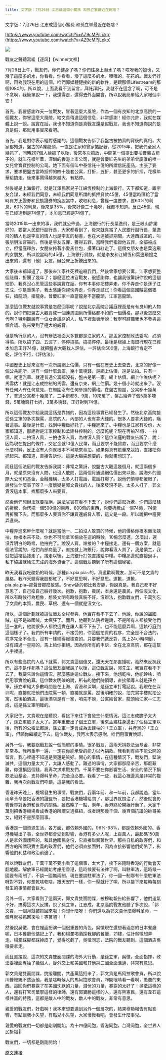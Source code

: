 ```yaml
---
title: 文字版：7月26日 江志成這個小鱉孫 和孫立軍最近在乾啥？
---
```


文字版：7月26日 江志成這個小鱉孫 和孫立軍最近在乾啥？


[https://www.youtube.com/watch?v=AZ9cMPjLcko](https://www.youtube.com/watch?v=AZ9cMPjLcko)





[![](https://1.bp.blogspot.com/-oHKLbpqZaGk/XUAIFCcKzFI/AAAAAAAAB5M/jq7PsGNLjOoEKzCj4Tyqke_Wmrh3EkPywCLcBGAs/s400/111.PNG)](https://1.bp.blogspot.com/-oHKLbpqZaGk/XUAIFCcKzFI/AAAAAAAAB5M/jq7PsGNLjOoEKzCj4Tyqke_Wmrh3EkPywCLcBGAs/s1600/111.PNG)



戰友之聲聽寫組【逐风】【winner文祥】


7月26日上午，戰友們，你們健身了嗎？你們往身上潑水了嗎？哎呀我的娘也，又潑了這麼多的水，你看看，你看看，潑了這麼多的水，嘩嘩的，花花的。戰友們好啊，因為我現在用的這個，咱們郭媒體鏈接的新的軟件，是跟那個Lifestream的那個1080的，所以說，上面我看不到留言，拜託拜託，我就不在這念了啊，可不是不念啊，我簡單說一下，我還得走，還得去外面開會，所以說我簡單給大家報個平安！


首先，我要感謝昨天一位戰友，冒著這麼大風險，作為一個有良知的北京高院的一個戰友，你冒這麼大風險，給文貴傳達這個信息，非常感謝！經你允許，我就在媒體上說一說。說實在話，我也不知道你是真戰友還是假戰友，我也不知道你說的是真是假，那就用事實來看吧。


首先，我是對你表示絕對感謝的。這個戰友告訴了我盤古被拍賣的背後的真相。大家都知道，盤古的A座龍頭，一直是江家和曾家惦記著，從2015年，把我們全家人給抓了，同時207個人給抓了以後，後來多次抓放，中間第一個提出要拍賣盤古房子的，就叫花樣年華，深圳的香港上市公司，就是曾慶紅先生的弟弟曾慶淮的唯一女兒曾寶寶控制的公司。她下面有個叫中泰信託十億的所謂信託產品，主張了要求，要求把盤古當時抵押的四十幾套公寓，打折，五折，甚至更多的折扣，花樣年華給搞走。後來事鬧得越來越大，有點停。


然後呢是上海銀行，就是江澤民家兒子江綿恆控制的上海銀行，天下都知道，跟李友合謀，未經我們同意，未經我們同意所謂的抵押貸款45億，45億當時匯給了當時買方正證券和民族證券的換股當中，收取利息，曾經一度要求，要60%的利息，60%的利息，後來是35%，後來好像二十幾呀，我都不知道。反正45億，現在已經達到是74億了，本加息已經是74億了。


當時2015年一出來的事，我們就公佈過，上海銀行的行長葉逸飛，是王岐山許諾好的，要當人民銀行副行長，大家都看到了，後來就真當了人民銀行副行長，葉逸飛的情人也是李友的情人也是李友的秘書，也在大連被抓期間，大連西城區的，叫張朋明法官審的。然後是李友五罪，獲得五罪，當時我們指證他五罪，全部被成立，但當庭釋放，女朋友挎著小愛馬仕包，摸著口紅走了。這個女朋友也是葉逸飛的女朋友。所以說當時的45億，上海銀行貸款，就是李友和江綿恆和葉逸飛搗之出來的，還有（他）女友，辦公床上折騰出來的。


大家後來都知道了，那後來江家往死裡追殺我們，然後曾家想要公寓，江家想要整個龍頭，折騰了幾年了；那麼這位法官戰友，很感謝你，也讓我很驚訝你說的這個細節，我真沒心思管這些事說實在話。你有本事你把樓弄走，你不弄走你是孫子江志成，你是重孫子，我太感謝你趕快弄走，你弄走試試！你看這個盜國賊這個猖狂，搶龍頭，搶龍身。曾慶紅家一直當龍身不當龍頭，江家當龍頭。


那麼這位戰友就說事實是怎麼回事呢？說是北京高院合議庭裡面是有有良知的人物的，說你們把盤古大觀賣成一個連周圍廁所價格都不如的一個價格，那以後怎麼交代啊？特別聽說有一位女合議庭的人，私下裡面表示說：我寧可辭職我也不參與這個合議。後來受到了極大的威脅。


但是執行庭的人，沒有辦法裡面大多數都是江家的人，那孟家控制政法委呢，必須得搞。所以搞了四、五波了，停停搞搞，搞搞停停。最後是根據上海銀行現在已經本加息正好74億，就把盤古大觀找人評估，一評估全500億，上海銀行肯定不乾，評估不行，《評估法》。


中國歷史上從來沒有一次所謂網上估價，只有一個在歷史上去查去，北京的好像一個公共廁所，還有一個什麼倉庫，幾十萬塊錢，是網上估價，還是法拍。只有一個。就連汽車、就連普通公寓都沒有，盤古是第一家。網上估價。網上估誰估呢？馬雲估！就是江志成控制的馬雲，還有京東，網上估價。幾十個小時就出來了。沒有任何人有任何意見。在周圍沒有任何參照的價格。在盤古周圍，公寓都十幾萬了，普通公寓都十幾萬了，二手房都8、9萬，10來萬了，盤古給弄了個5萬多塊錢，5萬塊錢打七折，3萬多塊錢，正好對到74億。


所以這個戰友你給我說這話是靠譜的，因為這段事實已經發生了。然後北京高院接受孫立軍的多次挨罵，高院的人，內部的人也有拿大錢的。很多人要拿大錢的，瞞著這事。最後是什麼，找到中糧做好托了，中糧進來了。中糧也是江家有股份，大家都知道，那絕對是江家控制和孟建柱控制的。怎麼乾呢？現在再拍74億，一拍沒人買，二拍沒人買，三拍也沒人買，為啥沒人買？這位法庭的戰友告訴了，說：因為現在提出的條件，交定金就10億人民幣，而且要求不能貸款，而且要求什麼什麼材料，反正沒有人你就根本不可能來竟拍。如果你真有膽量來競拍，直接把你抓起來。都知道，直接告訴你。這是大腦袋想要的，你就甭想玩了。


而且這個法庭的戰友告訴我說：非常之驚訝，說盤古大觀這幾個月，就這兩個多月，就是原來沒有人問，也沒人敢問，這兩個月通過網估價出來以後，說海外的國際大公司和基金，金融機構，太多人打電話，電話打爆了。說他們領導都傻眼了，說發生什麼事了呀？一度懷疑是郭文貴找的人，後來發現不是。太多人打了，郭文貴沒這本事，找那麼多人來要買。


然後他們想辦法就要拒絕，說法官實在看不下去了，說你們這麼折騰，你們這麼樣的折騰，你愣把一個500億的東西、600億的東西，你要折騰成一個74億，74億再折騰下去，而那麼多人要買你不讓買還威脅人家，這又是一段。所以說把中糧要弄進來。


中糧弄進來幹什麼呢？就是當他一、二拍沒人敢買的時候，他的價格你根本無法競拍，你根本來不及，你也不可能拿10億放在這的時候，10億怎麼進，怎麼出，還沒弄明白的時候，他拍完了。說沒人買。誰接的？中糧接走。還有一個方案，就這個法官說的，他們內部商量了，直接就上海銀行，說你看沒人買了，我是債主，我就把這樓給接走了。接走以後，上海銀行打包直接給中糧。中糧那邊就直接過手，私下協議就給江志成的海外資金了。這個戰友聽到了所有這個秘密。


昨天我看我吃酸奶的時候，那種pia.pia.pia~的，真道歉啊戰友，那可不是文貴的風格。我昨天聽得我臉都紅了，不好意思啊，不好意思。道歉，道歉，pia.pia.pia~那聲音那麼敏感。Snow舔的都比我安靜，你說真是。我自己都不好意思了，自己掐自己臉好幾次。抱歉，抱歉，農民，本身還是農民，再個沒文化，所以有時候行為粗魯，想裝文明有時候真裝不好。沒辦法，抱歉戰友們，千萬別忘了文貴的本質，農民、草根、還有一個就是沒文化。


所以，這個計劃就被這位戰友全程參與，他實在看不下去了。他說，你說的盜國賊，這不是盜國賊，太瘋狂了。而且，他聽到法院裡邊說，不是所有人都接受他們這一套的，他說很多人都說這實在讓人看不下去了。也不能這麼弄啊，這執行庭到這個樣子了。我們所有申請的，不接受的，你這個拍賣的程序，完全是不合法的，程序完全不合法，沒有一樣經得起檢查的。只要我們遞反對，馬上24小時開庭，沒有超過一星期的，馬上給你拒絕。因為你所有的申訴，全在北京高院，都在這幫人手裡邊。


所以有些高院的人私下就罵，郭文貴這個傻叉，還天天在那直播呢，竟然來反抗我們，這不是作死嗎？這位戰友跟我說了以後，這位戰友說，郭先生，我實在看不下去了，我要告訴你這情況，那麼感謝這位戰友。接下來，他想乾啥，他能幹啥，咱們用事實說的算。這位戰友明確的說，所有的他們院領導，直接領導人就是孫立軍。孫立軍絕大多數時間是在上海、香港和深圳，是孫立軍打電話說，我現在在深圳呢，直接就把他們法院罵一頓，直接就是罵。然後明確的說，拍完寫字樓就拍公寓，然後拍酒店。最後酒店是有一家，咱先不說，公寓給曾家，龍頭給江家—江志成，這是孫立軍明確的。


大家記住，文貴現在是聽說，看接下來往下會發生什麼情況。這江志成膽子太大了，孫立軍膽子太大了。當年重慶出了個王立軍，後來孟建柱身邊出了個孫立軍以後，所有的公檢法都說，孫立軍一定會成為孟建柱的「王立軍」，共產黨的「王立軍」，但願你繼續走下去。這位戰友，我再次表示感謝，咱們用事實說話。


另外一個，我要跟戰友說一個簡單的事情。很多戰友，這兩天捐款法治基金，非常非常多。我再重申一遍，一定在你能承受的能力以內捐款。我看到有些不能公開的留言，我心裡邊不知道是哭還是笑好。開心的事情，在這種情況下，戰友們，堅決滅共，這個力量太大了，太讓人感動了。難過的事情，大家都那麼辛苦，那麼艱難，你還捐這個錢，我再次求求戰友們，千萬不要在你影響生活、安全的情況下捐款法治基金，支持爆料革命，完全沒必要。我看了一些，我這心裡邊真是非常的複雜，我再次向戰友們呼籲，這是我的看法。


香港昨天晚上，機場發生的事情。戰友們，我兩年前、和一年前，我都說過，當年雨傘革命要把香港的證監所，要把香港機場給關了，那世界就關注了，然後就會影響世界對香港和世界的關係。雖然晚了一點，兩年，香港終於開始行動了。大家千萬別把香港機場看成香港的所謂交通樞紐，或者說那幾千個、幾百個抗議的帥哥美女，絕對不是那麼回事。


香港是一個資源生活，各方面，都依賴外國的，96%-98%，都是依賴外國的。香港機場出了事，全世界都會受到影響，香港有多少人呢，上百萬人，最起碼150萬人是拿外國護照的，和其他國民身份，它直接聯繫著世界。那些自私的政客們，和西方的所謂現實主義的政客們，他們必須直接面對，因為直接影響他們奶酪了，影響他們利益和政治前途了。


所以說戰友們，千萬千萬不要小看了這個事，太大了，接下來隨時香港的行動會天翻地覆。解放軍已經開始考慮用香港，這時候要有法律了啊，叫駐軍法，這時候一國要有兩制了，不談一國無兩制，現在要談駐軍法了。你一國一制哪有什麼駐軍法呀對不對，你想乾啥乾啥，跟天安門一樣，你一壓就行了唄，所以接下來每時每刻發生的事情都會巨大。


另外一個，大家看到了這兩天，郭文貴雙面間諜，被穆勒報告給影響了，他們運氣不好，搞得這次大反撲，說了孫立軍，江志成，北京高院戰友他聽了多次說，「郭文貴，一個月就被抓回來啦！你想什麼呀！ 你們還以為郭文貴什麼爆料革命，一個月就被抓回來啦！等著吧！「


然後說吳徵，會在裡面扮演一個很重要的角色，吳徵現在還想著酒店的日本餐廳呢，日本餐廳他惦記上了，我和楊瀾喝酒踩我腳的餐廳，21樓，估計吳徵想弄走。楊瀾踩腳都踩掉皮了，覺得吃虧了，吳徵同志，法院的戰友聽到，這個酒店吳徵要拿走。


而且直接說，這次的文貴雙面間諜的海外大行動，是孫立軍，吳徵，全面指揮，政法委裡面專抽了幾個人，從外交上和美國和其他第三國全面溝通，非常有意思。


郭文貴是雙面間諜，挑撥離間，共產黨這招來了，郭文貴是馬阿拉歌會員，所以說川普總統不遣返他，我是啥時候入的馬阿拉歌會員，睜開眼睛看一看啊，愚蠢的東西。這回你們暴露了在美國沈默的力量，潛伏的力量，暴露的太好了！吳徵這樣的人，還有打官司葉寧這樣的律師，還有郭寶勝這樣的人，還有熊憲民，還有韋石這樣共黨的特務，這都是敵人中的戰友，敵人中的戰友，非常有意思。


親愛的戰友們，好戲啊！我本來想要達到另外一個層次的，結果穆勒報告有點影響，有點讓我小失望，有點兒小失望，大家慢慢看吧，會發生什麼事兒。


親愛的戰友們一切都是剛剛開始，為十四億同胞，香港同胞，台灣同胞，全世界人民祈福🙏


戰友們，一切都是剛剛開始！

[原文連接](http://littleantvoice.blogspot.com/2019/07/726.html)